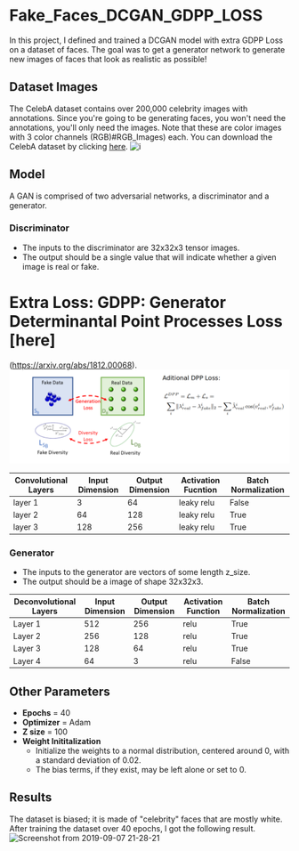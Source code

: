 # Fake_Faces_DCGAN_GDPP_LOSS

In this project, I defined and trained a DCGAN model with extra GDPP Loss on a dataset of faces. The goal was to get a generator network to generate new images of faces that look as realistic as possible!
## Dataset Images
The CelebA dataset contains over 200,000 celebrity images with annotations. Since you're going to be generating faces, you won't need the annotations, you'll only need the images. Note that these are color images with 3 color channels (RGB)#RGB_Images) each. You can download the CelebA dataset by clicking [here](http://mmlab.ie.cuhk.edu.hk/projects/CelebA.html).
![i](https://user-images.githubusercontent.com/42621149/64477310-97f2c180-d1b7-11e9-9fbf-e619a741e20e.png)

## Model
A GAN is comprised of two adversarial networks, a discriminator and a generator.
### Discriminator
* The inputs to the discriminator are 32x32x3 tensor images.
* The output should be a single value that will indicate whether a given image is real or fake.


# Extra Loss: GDPP: Generator  Determinantal Point Processes Loss [here]
(https://arxiv.org/abs/1812.00068).
![i](gdpp.png)


Convolutional Layers | Input Dimension | Output Dimension |  Activation Fucntion | Batch Normalization
------ | ----- | ------ |  ------------------- | ------
layer 1 | 3 | 64 | leaky relu | False
layer 2 | 64 | 128 | leaky relu | True
layer 3 | 128 | 256 | leaky relu | True
### Generator
* The inputs to the generator are vectors of some length z_size.
* The output should be a image of shape 32x32x3.

Deconvolutional Layers | Input Dimension | Output Dimension | Activation Function | Batch Normalization
---------------------- | ----- | ------ | ------------------- | ------
Layer 1 | 512 | 256 | relu | True
Layer 2 | 256 | 128 | relu | True
Layer 3 | 128 | 64 | relu | True
Layer 4 | 64 | 3 | relu | False
## Other Parameters
* **Epochs** = 40
* **Optimizer** = Adam
* **Z size** = 100
* **Weight Inititalization**
  * Initialize the weights to a normal distribution, centered around 0, with a standard deviation of 0.02.
  * The bias terms, if they exist, may be left alone or set to 0.
## Results
The dataset is biased; it is made of "celebrity" faces that are mostly white. After training the dataset over 40 epochs, I got the following result.
![Screenshot from 2019-09-07 21-28-21](https://user-images.githubusercontent.com/42621149/64477229-8a890780-d1b6-11e9-9ccf-d560e768c1ae.png)
